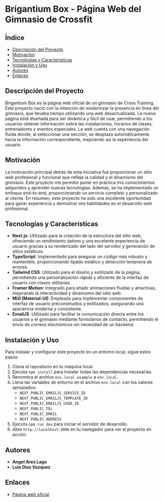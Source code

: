 # Brigantium Box - Página Web del Gimnasio de Crossfit

## Índice
- [Descripción del Proyecto](#descripción-del-proyecto)
- [Motivación](#motivación)
- [Tecnologías y Características](#tecnologías-y-características)
- [Instalación y Uso](#instalación-y-uso)
- [Autores](#autores)
- [Enlaces](#enlaces)

## Descripción del Proyecto
Brigantium Box es la página web oficial de un gimnasio de Cross Training. Este proyecto nació con la intención de modernizar la presencia en línea del gimnasio, que llevaba tiempo utilizando una web desactualizada. La nueva página está diseñada para ser dinámica y fácil de usar, permitiendo a los usuarios obtener información sobre las instalaciones, horarios de clases, entrenadores y eventos especiales. La web cuenta con una navegación fluida donde, al seleccionar una sección, se desplaza automáticamente hacia la información correspondiente, mejorando así la experiencia del usuario.

## Motivación
La motivación principal detrás de esta iniciativa fue proporcionar un sitio web profesional y funcional que refleje la calidad y el dinamismo del gimnasio. Este proyecto me permitió poner en práctica mis conocimientos adquiridos y aprender nuevas tecnologías. Además, se ha implementado un enfoque end-to-end, proporcionando un servicio completo y personalizado al cliente. En resumen, este proyecto ha sido una excelente oportunidad para ganar experiencia y demostrar mis habilidades en el desarrollo web profesional.

## Tecnologías y Características
- **Next.js**: Utilizado para la creación de la estructura del sitio web, ofreciendo un rendimiento óptimo y una excelente experiencia de usuario gracias a su renderizado del lado del servidor y generación de sitios estáticos.
- **TypeScript**: Implementado para asegurar un código más robusto y mantenible, proporcionando tipado estático y detección temprana de errores.
- **Tailwind CSS**: Utilizado para el diseño y estilizado de la página, permitiendo una personalización rápida y eficiente de la interfaz de usuario con clases utilitarias.
- **Framer Motion**: Integrado para añadir animaciones fluidas y atractivas, mejorando la interactividad y dinamismo del sitio web.
- **MUI (Material-UI)**: Empleado para implementar componentes de interfaz de usuario preconstruidos y estilizados, asegurando una apariencia moderna y consistente.
- **EmailJS**: Utilizado para facilitar la comunicación directa entre los usuarios y el gimnasio mediante formularios de contacto, permitiendo el envío de correos electrónicos sin necesidad de un backend.

## Instalación y Uso
Para instalar y configurar este proyecto en un entorno local, sigue estos pasos:

1. Clona el repositorio en tu máquina local.
2. Ejecuta `npm install` para instalar todas las dependencias necesarias.
3. Renombra el archivo `env.local.example` a `env.local`.
4. Llena las variables de entorno en el archivo `env.local` con los valores apropiados:
    - `NEXT_PUBLIC_EMAILJS_SERVICE_ID`
    - `NEXT_PUBLIC_EMAILJS_TEMPLATE_ID`
    - `NEXT_PUBLIC_EMAILJS_USER_ID`
    - `NEXT_PUBLIC_TEL`
    - `NEXT_PUBLIC_EMAIL`
    - `NEXT_PUBLIC_ADDRESS`
5. Ejecuta `npm run dev` para iniciar el servidor de desarrollo.
6. Abre `http://localhost:3000` en tu navegador para ver el proyecto en acción.

## Autores
- **Angel Ares Lago**
- **Luis Diaz Vazquez**

## Enlaces
- [Página web oficial](https://www.brigantiumbox.com)